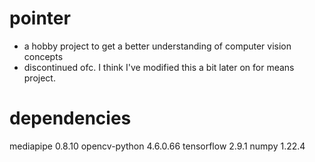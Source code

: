 # pointer
- a hobby project to get a better understanding of computer vision concepts
- discontinued ofc. I think I've modified this a bit later on for means project.

# dependencies
mediapipe 0.8.10
opencv-python 4.6.0.66
tensorflow 2.9.1
numpy 1.22.4
